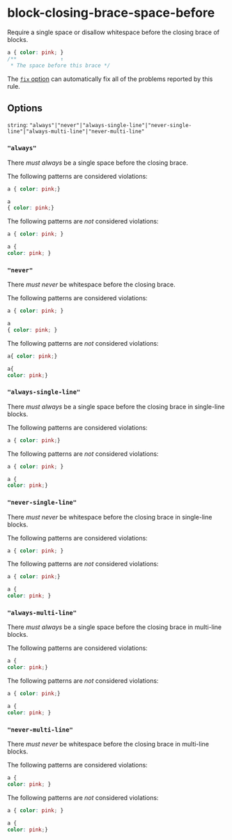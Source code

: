 # block-closing-brace-space-before

Require a single space or disallow whitespace before the closing brace of blocks.

<!-- prettier-ignore -->
```css
a { color: pink; }
/**              ↑
 * The space before this brace */
```

The [`fix` option](https://github.com/stylelint/stylelint/tree/13.7.2/docs/user-guide/usage/options.md#fix) can automatically fix all of the problems reported by this rule.

## Options

`string`: `"always"|"never"|"always-single-line"|"never-single-line"|"always-multi-line"|"never-multi-line"`

### `"always"`

There _must always_ be a single space before the closing brace.

The following patterns are considered violations:

<!-- prettier-ignore -->
```css
a { color: pink;}
```

<!-- prettier-ignore -->
```css
a
{ color: pink;}
```

The following patterns are _not_ considered violations:

<!-- prettier-ignore -->
```css
a { color: pink; }
```

<!-- prettier-ignore -->
```css
a {
color: pink; }
```

### `"never"`

There _must never_ be whitespace before the closing brace.

The following patterns are considered violations:

<!-- prettier-ignore -->
```css
a { color: pink; }
```

<!-- prettier-ignore -->
```css
a
{ color: pink; }
```

The following patterns are _not_ considered violations:

<!-- prettier-ignore -->
```css
a{ color: pink;}
```

<!-- prettier-ignore -->
```css
a{
color: pink;}
```

### `"always-single-line"`

There _must always_ be a single space before the closing brace in single-line blocks.

The following patterns are considered violations:

<!-- prettier-ignore -->
```css
a { color: pink;}
```

The following patterns are _not_ considered violations:

<!-- prettier-ignore -->
```css
a { color: pink; }
```

<!-- prettier-ignore -->
```css
a {
color: pink;}
```

### `"never-single-line"`

There _must never_ be whitespace before the closing brace in single-line blocks.

The following patterns are considered violations:

<!-- prettier-ignore -->
```css
a { color: pink; }
```

The following patterns are _not_ considered violations:

<!-- prettier-ignore -->
```css
a { color: pink;}
```

<!-- prettier-ignore -->
```css
a {
color: pink; }
```

### `"always-multi-line"`

There _must always_ be a single space before the closing brace in multi-line blocks.

The following patterns are considered violations:

<!-- prettier-ignore -->
```css
a {
color: pink;}
```

The following patterns are _not_ considered violations:

<!-- prettier-ignore -->
```css
a { color: pink;}
```

<!-- prettier-ignore -->
```css
a {
color: pink; }
```

### `"never-multi-line"`

There _must never_ be whitespace before the closing brace in multi-line blocks.

The following patterns are considered violations:

<!-- prettier-ignore -->
```css
a {
color: pink; }
```

The following patterns are _not_ considered violations:

<!-- prettier-ignore -->
```css
a { color: pink; }
```

<!-- prettier-ignore -->
```css
a {
color: pink;}
```

